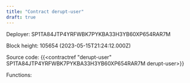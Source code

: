 ```yaml
---
title: "Contract derupt-user"
draft: true
---
```

Deployer: SP1TA84JTP4YRFWBK7PYKBA33H3YB60XP654RAR7M


 



Block height: 105654 (2023-05-15T21:24:12.000Z)

Source code: {{<contractref "derupt-user" SP1TA84JTP4YRFWBK7PYKBA33H3YB60XP654RAR7M derupt-user>}}

Functions:


